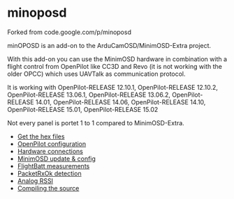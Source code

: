 # minoposd
Forked from code.google.com/p/minoposd

minOPOSD is an add-on to the ArduCamOSD/MinimOSD-Extra project.

With this add-on you can use the MinimOSD hardware in combination with a flight control from OpenPilot like CC3D and Revo (it is not working with the older OPCC) which uses UAVTalk as communication protocol.

It is working with OpenPilot-RELEASE 12.10.1, OpenPilot-RELEASE 12.10.2, OpenPilot-RELEASE 13.06.1, OpenPilot-RELEASE 13.06.2, OpenPilot-RELEASE 14.01, OpenPilot-RELEASE 14.06, OpenPilot-RELEASE 14.10, OpenPilot-RELEASE 15.01, OpenPilot-RELEASE 15.02

Not every panel is portet 1 to 1 compared to MinimOSD-Extra. 

  * [Get the hex files](../wiki/HexFiles.md)
  * [OpenPilot configuration](../wiki/OpenPilot.md)
  * [Hardware connections](../wiki/Connections.md)
  * [MinimOSD update & config](../wiki/MinimOSD.md)
  * [FlightBatt measurements](../wiki/FlightBatt.md)
  * [PacketRxOk detection](../wiki/PacketRxOk.md)
  * [Analog RSSI](../wiki/AnalogRSSI.md)
  * [Compiling the source](../wiki/Compiling.md)
